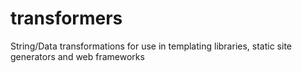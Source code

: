 transformers
============

String/Data transformations for use in templating libraries, static site generators and web frameworks